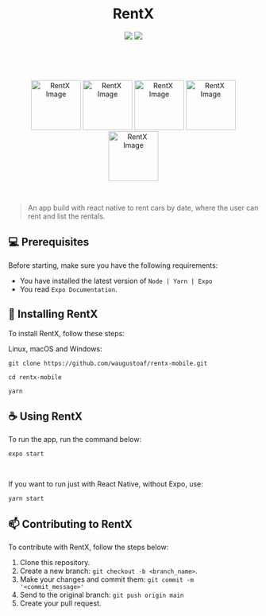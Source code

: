 <h1 align="center" id="top">RentX</h1>

<p align="center">
	<img src="https://img.shields.io/github/repo-size/waugustoaf/rentx-mobile?style=for-the-badge" />
	<img src="https://img.shields.io/github/languages/count/waugustoaf/rentx-mobile?style=for-the-badge" />
</p>

<br />
<br />
<br />

<p align="center">
  <img width="100" src="https://i.imgur.com/ExRPo8X.png" alt="RentX Image">
  <img width="100" src="https://i.imgur.com/4pj1yn9.png" alt="RentX Image">
  <img width="100" src="https://i.imgur.com/rpwuOiQ.png" alt="RentX Image">
  <img width="100" src="https://i.imgur.com/lP8wEUl.png" alt="RentX Image">
  <img width="100" src="https://i.imgur.com/c07yeOI.png" alt="RentX Image">
</p>

<br />

> An app build with react native to rent cars by date, where the user can rent and list the rentals.

## 💻 Prerequisites

Before starting, make sure you have the following requirements:
<!---Estes são apenas requisitos de exemplo. Adicionar, duplicar ou remover conforme necessário--->
* You have installed the latest version of `Node | Yarn | Expo`
* You read `Expo Documentation`.

## 🚀 Installing RentX

To install RentX, follow these steps:

Linux, macOS and Windows:
```
git clone https://github.com/waugustoaf/rentx-mobile.git

cd rentx-mobile

yarn
```

## ☕ Using RentX

To run the app, run the command below:

```
expo start
```
<br>

If you want to run just with React Native, without Expo, use: 
```
yarn start
```

## 📫 Contributing to RentX
To contribute with RentX, follow the steps below:

1. Clone this repository.
2. Create a new branch: `git checkout -b <branch_name>`.
3. Make your changes and commit them: `git commit -m '<commit_message>'`
4. Send to the original branch: `git push origin main`
5. Create your pull request.
